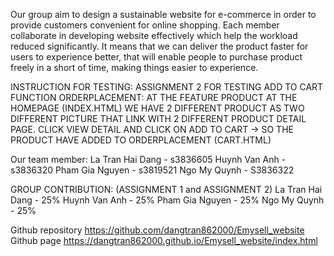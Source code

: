 Our group aim to design a sustainable website for e-commerce in order to provide customers convenient for online shopping. Each member collaborate in developing website effectively which help the workload reduced significantly. It means that we can deliver the product faster for users to experience better, that will enable people to purchase product freely in a short of time, making things easier to experience.

INSTRUCTION FOR TESTING:
ASSIGNMENT 2 FOR TESTING ADD TO CART FUNCTION ORDERPLACEMENT:
AT THE FEATURE PRODUCT AT THE HOMEPAGE (INDEX.HTML)
WE HAVE 2 DIFFERENT PRODUCT AS TWO DIFFERENT PICTURE THAT LINK WITH 2 DIFFERENT PRODUCT DETAIL PAGE.
CLICK VIEW DETAIL AND CLICK ON ADD TO CART -> SO THE PRODUCT HAVE ADDED TO ORDERPLACEMENT (CART.HTML)

Our team member:
La Tran Hai Dang - s3836605
Huynh Van Anh - s3836320
Pham Gia Nguyen - s3819521
Ngo My Quynh - S3836322

GROUP CONTRIBUTION:
(ASSIGNMENT 1 and ASSIGNMENT 2)
La Tran Hai Dang - 25%
Huynh Van Anh - 25%
Pham Gia Nguyen - 25%
Ngo My Quynh - 25%

Github repository https://github.com/dangtran862000/Emysell_website
Github page https://dangtran862000.github.io/Emysell_website/index.html
